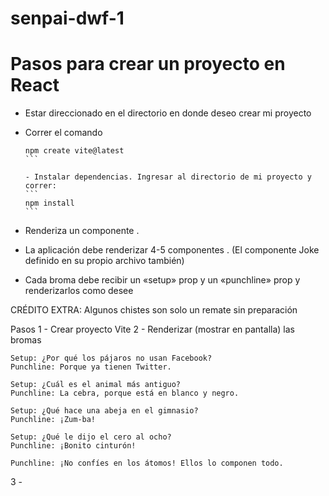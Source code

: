# senpai-dwf-1

# Pasos para crear un proyecto en React

- Estar direccionado en el directorio en donde deseo crear mi proyecto
- Correr el comando

  ````
  npm create vite@latest
  ```

  - Instalar dependencias. Ingresar al directorio de mi proyecto y correr:
  ```
  npm install
  ```
  ````

- Renderiza un componente <App />.

- La aplicación debe renderizar 4-5 componentes <Joke />.
  (El componente Joke definido en su propio archivo también)

- Cada broma debe recibir un «setup» prop y un «punchline» prop
  y renderizarlos como desee

CRÉDITO EXTRA:
Algunos chistes son solo un remate sin preparación

Pasos
1 - Crear proyecto Vite
2 - Renderizar (mostrar en pantalla) las bromas

```
Setup: ¿Por qué los pájaros no usan Facebook?
Punchline: Porque ya tienen Twitter.

Setup: ¿Cuál es el animal más antiguo?
Punchline: La cebra, porque está en blanco y negro.

Setup: ¿Qué hace una abeja en el gimnasio?
Punchline: ¡Zum-ba!

Setup: ¿Qué le dijo el cero al ocho?
Punchline: ¡Bonito cinturón!

Punchline: ¡No confíes en los átomos! Ellos lo componen todo.
```

3 -
